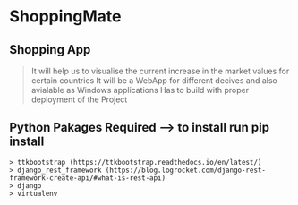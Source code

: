 # ShoppingMate

## Shopping App 

> It will help us to visualise the current increase in the market values for certain countries
> It will be a WebApp for different decives and also avialable as Windows applications 
> Has to build with proper deployment of the Project 

## Python Pakages Required --> to install run pip install <Pakages>
    > ttkbootstrap (https://ttkbootstrap.readthedocs.io/en/latest/)
    > django_rest_framework (https://blog.logrocket.com/django-rest-framework-create-api/#what-is-rest-api)
    > django 
    > virtualenv
